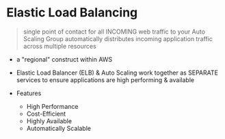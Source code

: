 # Elastic Load Balancing 

> single point of contact for all INCOMING web traffic to your Auto Scaling Group automatically distributes incoming application traffic across multiple resources


- a "regional" construct within AWS
- Elastic Load Balancer (ELB) & Auto Scaling work together as SEPARATE services to ensure applications are high performing & available

- Features
    - High Performance
    - Cost-Efficient
    - Highly Available
    - Automatically Scalable
